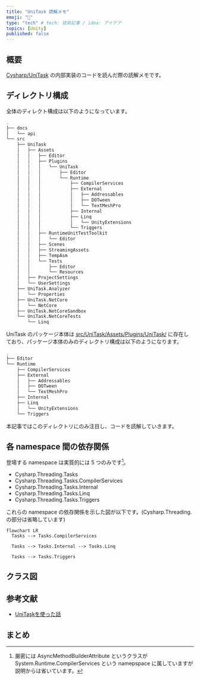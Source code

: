 ```yaml
---
title: "UniTask 読解メモ"
emoji: "💬"
type: "tech" # tech: 技術記事 / idea: アイデア
topics: [Unity]
published: false
---
```


## 概要

[Cysharp/UniTask](https://github.com/Cysharp/UniTask) の内部実装のコードを読んだ際の読解メモです。

## ディレクトリ構成

全体のディレクト構成は以下のようになっています。

```sh
.
├── docs
│   └── api
└── src
    ├── UniTask
    │   ├── Assets
    │   │   ├── Editor
    │   │   ├── Plugins
    │   │   │   └── UniTask
    │   │   │       ├── Editor
    │   │   │       └── Runtime
    │   │   │           ├── CompilerServices
    │   │   │           ├── External
    │   │   │           │   ├── Addressables
    │   │   │           │   ├── DOTween
    │   │   │           │   └── TextMeshPro
    │   │   │           ├── Internal
    │   │   │           ├── Linq
    │   │   │           │   └── UnityExtensions
    │   │   │           └── Triggers
    │   │   ├── RuntimeUnitTestToolkit
    │   │   │   └── Editor
    │   │   ├── Scenes
    │   │   ├── StreamingAssets
    │   │   ├── TempAsm
    │   │   └── Tests
    │   │       ├── Editor
    │   │       └── Resources
    │   ├── ProjectSettings
    │   └── UserSettings
    ├── UniTask.Analyzer
    │   └── Properties
    ├── UniTask.NetCore
    │   └── NetCore
    ├── UniTask.NetCoreSandbox
    └── UniTask.NetCoreTests
        └── Linq

```

UniTask のパッケージ本体は [src/UniTask/Assets/Plugins/UniTask/](https://github.com/Cysharp/UniTask/tree/master/src/UniTask/Assets/Plugins/UniTask) に存在しており、パッケージ本体のみのディレクトリ構成は以下のようになります。

```sh
.
├── Editor
└── Runtime
    ├── CompilerServices
    ├── External
    │   ├── Addressables
    │   ├── DOTween
    │   └── TextMeshPro
    ├── Internal
    ├── Linq
    │   └── UnityExtensions
    └── Triggers
```

本記事ではこのディレクトリにのみ注目し、コードを読解していきます。

## 各 namespace 間の依存関係

登場する namespace は実質的には 5 つのみです[^1]。

- Cysharp.Threading.Tasks
- Cysharp.Threading.Tasks.CompilerServices
- Cysharp.Threading.Tasks.Internal
- Cysharp.Threading.Tasks.Linq
- Cysharp.Threading.Tasks.Triggers

これらの namespace の依存関係を示した図が以下です。(Cysharp.Threading. の部分は省略しています)

```mermaid
flowchart LR
  Tasks --> Tasks.CompilerServices

  Tasks --> Tasks.Internal --> Tasks.Linq

  Tasks --> Tasks.Triggers
```

[^1]: 厳密には AsyncMethodBuilderAttribute というクラスが System.Runtime.CompilerServices という namepspace に属していますが説明からは省いています。

## クラス図

## 参考文献

- [UniTaskを使った話](https://hackerslab.aktsk.jp/2019/12/05/124250)

## まとめ
